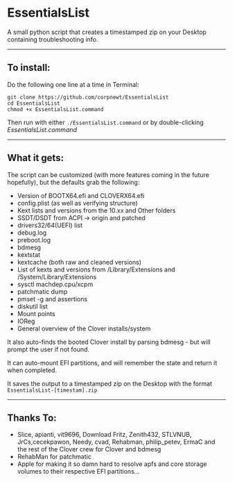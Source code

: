 # EssentialsList
A small python script that creates a timestamped zip on your Desktop containing troubleshooting info.

***

## To install:

Do the following one line at a time in Terminal:

    git clone https://github.com/corpnewt/EssentialsList
    cd EssentialsList
    chmod +x EssentialsList.command
    
Then run with either `./EssentialsList.command` or by double-clicking *EssentialsList.command*

***

## What it gets:

The script can be customized (with more features coming in the future hopefully), but the defaults grab the following:

* Version of BOOTX64.efi and CLOVERX64.efi
* config.plist (as well as verifying structure)
* Kext lists and versions from the 10.xx and Other folders
* SSDT/DSDT from ACPI -> origin and patched
* drivers32/64(UEFI) list
* debug.log
* preboot.log
* bdmesg
* kextstat
* kextcache (both raw and cleaned versions)
* List of kexts and versions from /Library/Extensions and /System/Library/Extensions
* sysctl machdep.cpu/xcpm
* patchmatic dump
* pmset -g and assertions
* diskutil list
* Mount points
* IOReg
* General overview of the Clover installs/system

It also auto-finds the booted Clover install by parsing bdmesg - but will prompt the user if not found.

It can auto-mount EFI partitions, and will remember the state and return it when completed.

It saves the output to a timestamped zip on the Desktop with the format `EssentialsList-[timestam].zip`

***

## Thanks To:

* Slice, apianti, vit9696, Download Fritz, Zenith432, STLVNUB, JrCs,cecekpawon, Needy, cvad, Rehabman, philip_petev, ErmaC and the rest of the Clover crew for Clover and bdmesg
* RehabMan for patchmatic
* Apple for making it so damn hard to resolve apfs and core storage volumes to their respective EFI partitions...
